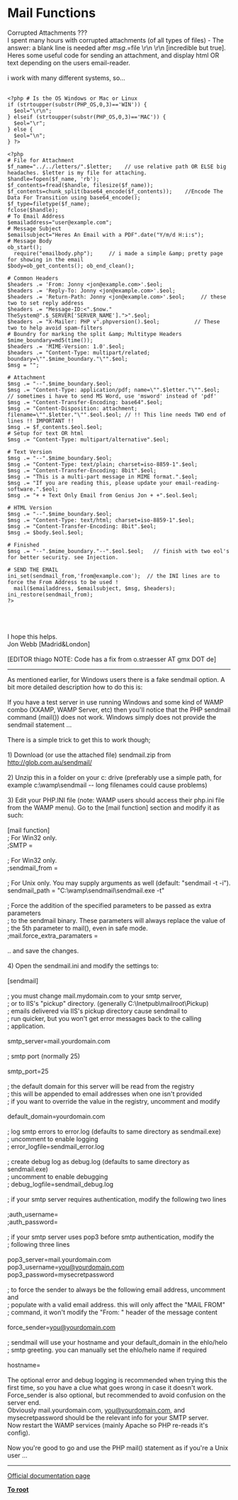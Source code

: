 # Mail Functions



Corrupted Attachments ???<br>I spent many hours with corrupted attachments (of all types of files) - The answer: a blank line is needed after $msg.=$file \r\n \r\n [incredible but true].<br>Heres some useful code for sending an attachment, and display html OR text depending on the users email-reader.<br><br>i work with many different systems, so...<br><br>

```
<?php # Is the OS Windows or Mac or Linux
if (strtoupper(substr(PHP_OS,0,3)=='WIN')) {
  $eol="\r\n";
} elseif (strtoupper(substr(PHP_OS,0,3)=='MAC')) {
  $eol="\r"; 
} else {
  $eol="\n"; 
} ?>
```




```
<?php
# File for Attachment
$f_name="../../letters/".$letter;    // use relative path OR ELSE big headaches. $letter is my file for attaching.
$handle=fopen($f_name, 'rb');
$f_contents=fread($handle, filesize($f_name));
$f_contents=chunk_split(base64_encode($f_contents));    //Encode The Data For Transition using base64_encode();
$f_type=filetype($f_name);
fclose($handle);
# To Email Address
$emailaddress="user@example.com";
# Message Subject
$emailsubject="Heres An Email with a PDF".date("Y/m/d H:i:s");
# Message Body
ob_start();
  require("emailbody.php");     // i made a simple &amp; pretty page for showing in the email
$body=ob_get_contents(); ob_end_clean();

# Common Headers
$headers .= 'From: Jonny <jon@example.com>'.$eol;
$headers .= 'Reply-To: Jonny <jon@example.com>'.$eol; 
$headers .= 'Return-Path: Jonny <jon@example.com>'.$eol;     // these two to set reply address
$headers .= "Message-ID:<".$now." TheSystem@".$_SERVER['SERVER_NAME'].">".$eol;
$headers .= "X-Mailer: PHP v".phpversion().$eol;           // These two to help avoid spam-filters
# Boundry for marking the split &amp; Multitype Headers
$mime_boundary=md5(time());
$headers .= 'MIME-Version: 1.0'.$eol; 
$headers .= "Content-Type: multipart/related; boundary=\"".$mime_boundary."\"".$eol; 
$msg = "";

# Attachment
$msg .= "--".$mime_boundary.$eol;
$msg .= "Content-Type: application/pdf; name=\"".$letter."\"".$eol;   // sometimes i have to send MS Word, use 'msword' instead of 'pdf'
$msg .= "Content-Transfer-Encoding: base64".$eol;
$msg .= "Content-Disposition: attachment; filename=\"".$letter."\"".$eol.$eol; // !! This line needs TWO end of lines !! IMPORTANT !!
$msg .= $f_contents.$eol.$eol;
# Setup for text OR html
$msg .= "Content-Type: multipart/alternative".$eol; 

# Text Version
$msg .= "--".$mime_boundary.$eol;
$msg .= "Content-Type: text/plain; charset=iso-8859-1".$eol;
$msg .= "Content-Transfer-Encoding: 8bit".$eol;
$msg .= "This is a multi-part message in MIME format.".$eol;
$msg .= "If you are reading this, please update your email-reading-software.".$eol;
$msg .= "+ + Text Only Email from Genius Jon + +".$eol.$eol;

# HTML Version
$msg .= "--".$mime_boundary.$eol;
$msg .= "Content-Type: text/html; charset=iso-8859-1".$eol;
$msg .= "Content-Transfer-Encoding: 8bit".$eol;
$msg .= $body.$eol.$eol;

# Finished
$msg .= "--".$mime_boundary."--".$eol.$eol;   // finish with two eol's for better security. see Injection.

# SEND THE EMAIL
ini_set(sendmail_from,'from@example.com');  // the INI lines are to force the From Address to be used !
  mail($emailaddress, $emailsubject, $msg, $headers); 
ini_restore(sendmail_from);
?>
```
<br><br><br>I hope this helps.<br>Jon Webb [Madrid&amp;London]<br><br>[EDITOR thiago NOTE: Code has a fix from o.straesser AT gmx DOT de]  

---

As mentioned earlier, for Windows users there is a fake sendmail option. A bit more detailed description how to do this is:<br><br>If you have a test server in use running Windows and some kind of WAMP combo (XXAMP, WAMP Server, etc) then you&apos;ll notice that the PHP sendmail command (mail()) does not work. Windows simply does not provide the sendmail statement ...<br><br>There is a simple trick to get this to work though;<br><br>1) Download (or use the attached file) sendmail.zip from http://glob.com.au/sendmail/<br><br>2) Unzip this in a folder on your c: drive (preferably use a simple path, for example c:\wamp\sendmail -- long filenames could cause problems)<br><br>3) Edit your PHP.INI file (note: WAMP users should access their php.ini file from the WAMP menu). Go to the [mail function] section and modify it as such:<br><br>[mail function]<br>; For Win32 only.<br>;SMTP =<br><br>; For Win32 only.<br>;sendmail_from =<br><br>; For Unix only.  You may supply arguments as well (default: "sendmail -t -i").<br>sendmail_path = "C:\wamp\sendmail\sendmail.exe -t"<br><br>; Force the addition of the specified parameters to be passed as extra parameters<br>; to the sendmail binary. These parameters will always replace the value of<br>; the 5th parameter to mail(), even in safe mode.<br>;mail.force_extra_paramaters =<br><br>.. and save the changes.<br><br>4) Open the sendmail.ini and modify the settings to:<br><br>[sendmail]<br><br>; you must change mail.mydomain.com to your smtp server,<br>; or to IIS&apos;s "pickup" directory.  (generally C:\Inetpub\mailroot\Pickup)<br>; emails delivered via IIS&apos;s pickup directory cause sendmail to<br>; run quicker, but you won&apos;t get error messages back to the calling<br>; application.<br><br>smtp_server=mail.yourdomain.com<br><br>; smtp port (normally 25)<br><br>smtp_port=25<br><br>; the default domain for this server will be read from the registry<br>; this will be appended to email addresses when one isn&apos;t provided<br>; if you want to override the value in the registry, uncomment and modify<br><br>default_domain=yourdomain.com<br><br>; log smtp errors to error.log (defaults to same directory as sendmail.exe)<br>; uncomment to enable logging<br>; error_logfile=sendmail_error.log<br><br>; create debug log as debug.log (defaults to same directory as sendmail.exe)<br>; uncomment to enable debugging<br>; debug_logfile=sendmail_debug.log<br><br>; if your smtp server requires authentication, modify the following two lines<br><br>;auth_username=<br>;auth_password=<br><br>; if your smtp server uses pop3 before smtp authentication, modify the<br>; following three lines<br><br>pop3_server=mail.yourdomain.com<br>pop3_username=you@yourdomain.com<br>pop3_password=mysecretpassword<br><br>; to force the sender to always be the following email address, uncomment and<br>; populate with a valid email address.  this will only affect the "MAIL FROM"<br>; command, it won&apos;t modify the "From: " header of the message content<br><br>force_sender=you@yourdomain.com<br><br>; sendmail will use your hostname and your default_domain in the ehlo/helo<br>; smtp greeting.  you can manually set the ehlo/helo name if required<br><br>hostname=<br><br>The optional error and debug logging is recommended when trying this the first time, so you have a clue what goes wrong in case it doesn&apos;t work.<br>Force_sender is also optional, but recommended to avoid confusion on the server end.<br>Obviously mail.yourdomain.com, you@yourdomain.com, and mysecretpassword should be the relevant info for your SMTP server.<br>Now restart the WAMP services (mainly Apache so PHP re-reads it&apos;s config).<br><br>Now you&apos;re good to go and use the PHP mail() statement as if you&apos;re a Unix user ...  

---

[Official documentation page](https://www.php.net/manual/en/ref.mail.php)

**[To root](/README.md)**